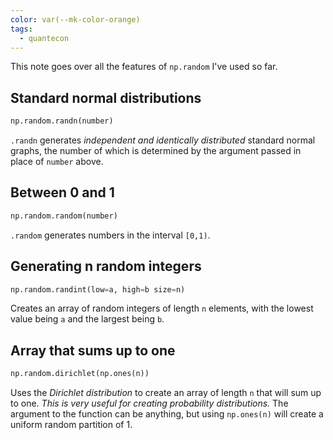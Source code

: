 ```yaml
---
color: var(--mk-color-orange)
tags:
  - quantecon
---
```

This note goes over all the features of `np.random` I've used so far.



## Standard normal distributions
~~~python
np.random.randn(number)
~~~
`.randn` generates *independent and identically distributed* standard normal graphs, the number of which is determined by the argument passed in place of `number` above.


## Between 0 and 1
~~~python
np.random.random(number)
~~~
`.random` generates numbers in the interval `[0,1)`.

## Generating n random integers
~~~python
np.random.randint(low=a, high=b size=n)
~~~
Creates an array of random integers of length `n` elements, with the lowest value being `a` and the largest being `b`.

## Array that sums up to one
~~~python
np.random.dirichlet(np.ones(n))
~~~
Uses the *Dirichlet distribution* to create an array of length `n` that will sum up to one. *This is very useful for creating probability distributions.* The argument to the function can be anything, but using `np.ones(n)` will create a uniform random partition of 1.
